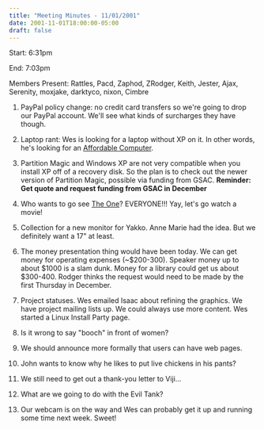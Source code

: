 ```yaml
---
title: "Meeting Minutes - 11/01/2001"
date: 2001-11-01T18:00:00-05:00
draft: false
---
```


Start: 6:31pm </p><p>
End: 7:03pm </p><p>
Members Present: Rattles, Pacd, Zaphod, ZRodger, Keith, Jester, Ajax, Serenity, moxjake, darktyco, nixon, Cimbre </p><p>
1. PayPal policy change: no credit card transfers so we're going to drop our PayPal account.  We'll see what kinds of surcharges they have though. </p><p>
2. Laptop rant: Wes is looking for a laptop without XP on it.  In other words, he's looking for an <a href="http://www.affordablecomputers.com">Affordable Computer</a>. </p><p>
3. Partition Magic and Windows XP are not very compatible when you install XP off of a recovery disk. So the plan is to check out the newer version of Partition Magic, possible via funding from GSAC. <b>Reminder: Get quote and request funding from GSAC in December</b> </p><p>
4. Who wants to go see <u>The One</u>?  EVERYONE!!! Yay, let's go watch a movie! </p><p>
5. Collection for a new monitor for Yakko.  Anne Marie had the idea.  But we definitely want a 17" at least. </p><p>
6. The money presentation thing would have been today.  We can get money for operating expenses  (~$200-300).  Speaker money up to about $1000 is a slam dunk.  Money for a library could get us about $300-400.  Rodger thinks the request would need to be made by the first Thursday in December. </p><p>
7. Project statuses.  Wes emailed Isaac about refining the graphics.  We have project mailing lists up.  We could always use more content.  Wes started a Linux Install Party page. </p><p>
8. Is it wrong to say "booch" in front of women? </p><p>
9. We should announce more formally that users can have web pages. </p><p>
10. John wants to know why he likes to put live chickens in his pants? </p><p>
11. We still need to get out a thank-you letter to Viji... </p><p>
12. What are we going to do with the Evil Tank? </p><p>
13. Our webcam is on the way and Wes can probably get it up and running some time next week.  Sweet! </p>
